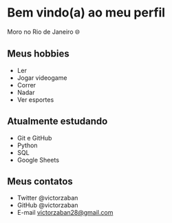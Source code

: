 # Bem vindo(a) ao meu perfil

Moro no Rio de Janeiro 🌐 

## Meus hobbies 

- Ler
- Jogar videogame
- Correr
- Nadar
- Ver esportes

## Atualmente estudando 

- Git e GitHub
- Python
- SQL
- Google Sheets

## Meus contatos

- Twitter @victorzaban
- GitHub @victorzaban
- E-mail victorzaban28@gmail.com
